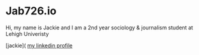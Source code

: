 # Jab726.io
Hi, my name is Jackie and I am a 2nd year sociology & journalism student at Lehigh Univeristy 

[jackie](
[my linkedin profile](https://www.linkedin.com/in/jacqueline-belkin-31b87026b?utm_source=share&utm_campaign=share_via&utm_content=profile&utm_medium=ios_app)
